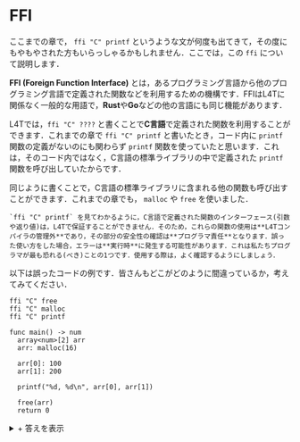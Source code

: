 <script src="https://cdn.lordicon.com/xdjxvujz.js"></script>

# FFI

ここまでの章で， `ffi "C" printf` というような文が何度も出てきて，その度にもやもやされた方もいらっしゃるかもしれません．ここでは，この `ffi` について説明します．

**FFI (Foreign Function Interface)** とは，あるプログラミング言語から他のプログラミング言語で定義された関数などを利用するための機構です．FFIはL4Tに関係なく一般的な用語で，**Rust**や**Go**などの他の言語にも同じ機能があります．

L4Tでは，`ffi "C" ????` と書くことで**C言語**で定義された関数を利用することができます．これまでの章で `ffi "C" printf` と書いたとき，コード内に `printf` 関数の定義がないのにも関わらず `printf` 関数を使っていたと思います．これは，そのコード内ではなく，C言語の標準ライブラリの中で定義された `printf` 関数を呼び出していたからです．

同じように書くことで，C言語の標準ライブラリに含まれる他の関数も呼び出すことができます．これまでの章でも， `malloc` や `free` を使いました．

```admonish note title="コンパイラ責任とプログラマ責任"
`ffi "C" printf` を見てわかるように，C言語で定義された関数のインターフェース(引数や返り値)は，L4Tで保証することができません．そのため，これらの関数の使用は**L4Tコンパイラの管理外**であり，その部分の安全性の確認は**プログラマ責任**となります．誤った使い方をした場合，エラーは**実行時**に発生する可能性があります．これは私たちプログラマが最も恐れる(べき)ことの1つです．使用する際は，よく確認するようにしましょう．
```

以下は誤ったコードの例です．皆さんもどこがどのように間違っているか，考えてみてください．

```
ffi "C" free
ffi "C" malloc
ffi "C" printf

func main() -> num
  array<num>[2] arr
  arr: malloc(16)

  arr[0]: 100
  arr[1]: 200

  printf("%d, %d\n", arr[0], arr[1])

  free(arr)
  return 0

```

<details style="cursor : pointer;">
<summary>+ 答えを表示</summary>
<div>

`free(arr)` で解放されるのはスタック領域にある変数 `arr` のメモリであり， `malloc(16)` で確保したヒープ領域のメモリではありません．そのため，

```
munmap_chunk(): invalid pointer
```

というエラーが**実行時に**発生します．これは， `malloc` や `calloc` で確保したメモリ領域ではない場所を， `free` で解放しようとしたときに発生するエラーです．

実際にこのコードを<a href="http://35.247.86.97/" target="_blank"><u>**L4T Playground**</u></a>で実行して，<font color="#F05">**コンパイルは通るのにエラーが実行時に発生する**</font>ことを確認しましょう！

</div>
</details>
